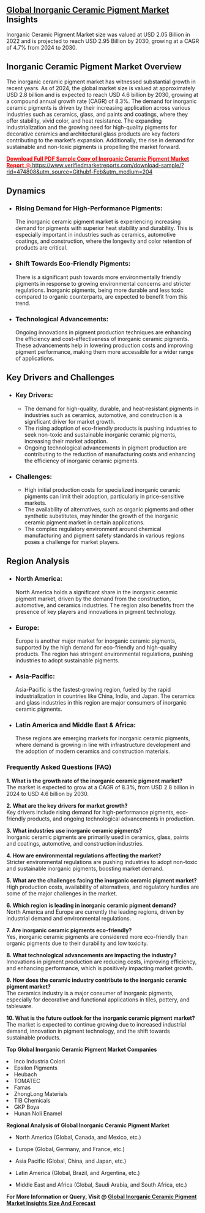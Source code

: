<h2><a href="https://www.verifiedmarketreports.com/download-sample/?rid=474808&amp;utm_source=Githubf&amp;utm_medium=204" target="_blank">Global Inorganic Ceramic Pigment Market</a> Insights</h2><p>Inorganic Ceramic Pigment Market size was valued at USD 2.05 Billion in 2022 and is projected to reach USD 2.95 Billion by 2030, growing at a CAGR of 4.7% from 2024 to 2030.</p><p> <h2>Inorganic Ceramic Pigment Market Overview</h2> <p>The inorganic ceramic pigment market has witnessed substantial growth in recent years. As of 2024, the global market size is valued at approximately USD 2.8 billion and is expected to reach USD 4.6 billion by 2030, growing at a compound annual growth rate (CAGR) of 8.3%. The demand for inorganic ceramic pigments is driven by their increasing application across various industries such as ceramics, glass, and paints and coatings, where they offer stability, vivid color, and heat resistance. The expanding industrialization and the growing need for high-quality pigments for decorative ceramics and architectural glass products are key factors contributing to the market’s expansion. Additionally, the rise in demand for sustainable and non-toxic pigments is propelling the market forward.</p> <p><a href="#downloadSample"><p><span class=""><span style="color: #ff0000;"><strong>Download Full PDF Sample Copy of Inorganic Ceramic Pigment Market Report</strong> @ </span><a href="https://www.verifiedmarketreports.com/download-sample/?rid=474808&amp;utm_source=Githubf-Feb&amp;utm_medium=204" target="_blank">https://www.verifiedmarketreports.com/download-sample/?rid=474808&amp;utm_source=Githubf-Feb&amp;utm_medium=204</a></span></p></a></p> <h2>Dynamics</h2> <ul> <li><h3>Rising Demand for High-Performance Pigments:</h3> The inorganic ceramic pigment market is experiencing increasing demand for pigments with superior heat stability and durability. This is especially important in industries such as ceramics, automotive coatings, and construction, where the longevity and color retention of products are critical.</li> <li><h3>Shift Towards Eco-Friendly Pigments:</h3> There is a significant push towards more environmentally friendly pigments in response to growing environmental concerns and stricter regulations. Inorganic pigments, being more durable and less toxic compared to organic counterparts, are expected to benefit from this trend.</li> <li><h3>Technological Advancements:</h3> Ongoing innovations in pigment production techniques are enhancing the efficiency and cost-effectiveness of inorganic ceramic pigments. These advancements help in lowering production costs and improving pigment performance, making them more accessible for a wider range of applications.</li> </ul> <h2>Key Drivers and Challenges</h2> <ul> <li><h3>Key Drivers:</h3> <ul> <li>The demand for high-quality, durable, and heat-resistant pigments in industries such as ceramics, automotive, and construction is a significant driver for market growth.</li> <li>The rising adoption of eco-friendly products is pushing industries to seek non-toxic and sustainable inorganic ceramic pigments, increasing their market adoption.</li> <li>Ongoing technological advancements in pigment production are contributing to the reduction of manufacturing costs and enhancing the efficiency of inorganic ceramic pigments.</li> </ul> </li> <li><h3>Challenges:</h3> <ul> <li>High initial production costs for specialized inorganic ceramic pigments can limit their adoption, particularly in price-sensitive markets.</li> <li>The availability of alternatives, such as organic pigments and other synthetic substitutes, may hinder the growth of the inorganic ceramic pigment market in certain applications.</li> <li>The complex regulatory environment around chemical manufacturing and pigment safety standards in various regions poses a challenge for market players.</li> </ul> </li> </ul> <h2>Region Analysis</h2> <ul> <li><h3>North America:</h3> North America holds a significant share in the inorganic ceramic pigment market, driven by the demand from the construction, automotive, and ceramics industries. The region also benefits from the presence of key players and innovations in pigment technology.</li> <li><h3>Europe:</h3> Europe is another major market for inorganic ceramic pigments, supported by the high demand for eco-friendly and high-quality products. The region has stringent environmental regulations, pushing industries to adopt sustainable pigments.</li> <li><h3>Asia-Pacific:</h3> Asia-Pacific is the fastest-growing region, fueled by the rapid industrialization in countries like China, India, and Japan. The ceramics and glass industries in this region are major consumers of inorganic ceramic pigments.</li> <li><h3>Latin America and Middle East & Africa:</h3> These regions are emerging markets for inorganic ceramic pigments, where demand is growing in line with infrastructure development and the adoption of modern ceramics and construction materials.</li> </ul> <h3>Frequently Asked Questions (FAQ)</h3> <p><strong>1. What is the growth rate of the inorganic ceramic pigment market?</strong><br> The market is expected to grow at a CAGR of 8.3%, from USD 2.8 billion in 2024 to USD 4.6 billion by 2030.</p> <p><strong>2. What are the key drivers for market growth?</strong><br> Key drivers include rising demand for high-performance pigments, eco-friendly products, and ongoing technological advancements in production.</p> <p><strong>3. What industries use inorganic ceramic pigments?</strong><br> Inorganic ceramic pigments are primarily used in ceramics, glass, paints and coatings, automotive, and construction industries.</p> <p><strong>4. How are environmental regulations affecting the market?</strong><br> Stricter environmental regulations are pushing industries to adopt non-toxic and sustainable inorganic pigments, boosting market demand.</p> <p><strong>5. What are the challenges facing the inorganic ceramic pigment market?</strong><br> High production costs, availability of alternatives, and regulatory hurdles are some of the major challenges in the market.</p> <p><strong>6. Which region is leading in inorganic ceramic pigment demand?</strong><br> North America and Europe are currently the leading regions, driven by industrial demand and environmental regulations.</p> <p><strong>7. Are inorganic ceramic pigments eco-friendly?</strong><br> Yes, inorganic ceramic pigments are considered more eco-friendly than organic pigments due to their durability and low toxicity.</p> <p><strong>8. What technological advancements are impacting the industry?</strong><br> Innovations in pigment production are reducing costs, improving efficiency, and enhancing performance, which is positively impacting market growth.</p> <p><strong>9. How does the ceramic industry contribute to the inorganic ceramic pigment market?</strong><br> The ceramics industry is a major consumer of inorganic pigments, especially for decorative and functional applications in tiles, pottery, and tableware.</p> <p><strong>10. What is the future outlook for the inorganic ceramic pigment market?</strong><br> The market is expected to continue growing due to increased industrial demand, innovation in pigment technology, and the shift towards sustainable products.</p> </p><p><strong>Top Global Inorganic Ceramic Pigment Market Companies</strong></p><div data-test-id=""><p><li>Inco Industria Colori</li><li> Epsilon Pigments</li><li> Heubach</li><li> TOMATEC</li><li> Famas</li><li> ZhongLong Materials</li><li> TIB Chemicals</li><li> GKP Boya</li><li> Hunan Noli Enamel</li></p><div><strong>Regional Analysis of&nbsp;Global Inorganic Ceramic Pigment Market</strong></div><ul><li dir="ltr"><p dir="ltr">North America&nbsp;(Global, Canada, and Mexico, etc.)</p></li><li dir="ltr"><p dir="ltr">Europe (Global, Germany, and France, etc.)</p></li><li dir="ltr"><p dir="ltr">Asia Pacific&nbsp;(Global, China, and Japan, etc.)</p></li><li dir="ltr"><p dir="ltr">Latin America&nbsp;(Global, Brazil, and Argentina, etc.)</p></li><li dir="ltr">Middle East and Africa&nbsp;(Global, Saudi Arabia, and South Africa, etc.)</li></ul><p><strong>For More Information or Query, Visit @&nbsp;</strong><strong><a href="https://www.verifiedmarketreports.com/product/inorganic-ceramic-pigment-market/?utm_source=Githubf&amp;utm_medium=204" target="_blank">Global Inorganic Ceramic Pigment Market Insights Size And Forecast</a></strong></p></div>
